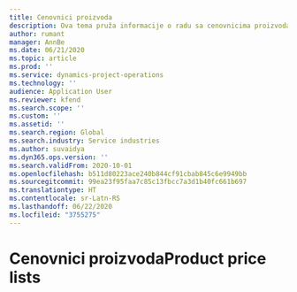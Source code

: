 ```yaml
---
title: Cenovnici proizvoda
description: Ova tema pruža informacije o radu sa cenovnicima proizvoda u usluzi Project operations.
author: rumant
manager: AnnBe
ms.date: 06/21/2020
ms.topic: article
ms.prod: ''
ms.service: dynamics-project-operations
ms.technology: ''
audience: Application User
ms.reviewer: kfend
ms.search.scope: ''
ms.custom: ''
ms.assetid: ''
ms.search.region: Global
ms.search.industry: Service industries
ms.author: suvaidya
ms.dyn365.ops.version: ''
ms.search.validFrom: 2020-10-01
ms.openlocfilehash: b511d80223ace240b844cf91cbab845c6e9949bb
ms.sourcegitcommit: 99ea23f95faa7c85c13fbcc7a3d1b40fc661b697
ms.translationtype: HT
ms.contentlocale: sr-Latn-RS
ms.lasthandoff: 06/22/2020
ms.locfileid: "3755275"
---
```

# <a name="product-price-lists"></a><span data-ttu-id="c0d77-103">Cenovnici proizvoda</span><span class="sxs-lookup"><span data-stu-id="c0d77-103">Product price lists</span></span>
